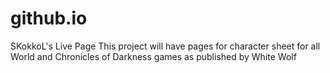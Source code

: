 # github.io
SKokkoL's Live Page
This project will have pages for character sheet for all World and Chronicles of Darkness games as published by White Wolf
